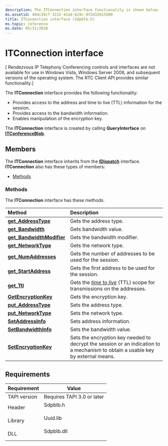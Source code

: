 ```yaml
---
description: The ITConnection interface functionality is shown below.
ms.assetid: 44dc39cf-3222-41ed-b29c-df2d32615500
title: ITConnection interface (Sdpblb.h)
ms.topic: reference
ms.date: 05/31/2018
---
```


# ITConnection interface

\[ Rendezvous IP Telephony Conferencing controls and interfaces are not available for use in Windows Vista, Windows Server 2008, and subsequent versions of the operating system. The RTC Client API provides similar functionality.\]

The **ITConnection** interface provides the following functionality:

-   Provides access to the address and time to live (TTL) information for the session.
-   Provides access to the bandwidth information.
-   Enables manipulation of the encryption key.

The **ITConnection** interface is created by calling **QueryInterface** on [**ITConferenceBlob**](itconferenceblob.md).

## Members

The **ITConnection** interface inherits from the [**IDispatch**](/windows/win32/api/oaidl/nn-oaidl-idispatch) interface. **ITConnection** also has these types of members:

-   [Methods](#methods)

### Methods

The **ITConnection** interface has these methods.



| Method                                                               | Description                                                                                                                                    |
|:---------------------------------------------------------------------|:-----------------------------------------------------------------------------------------------------------------------------------------------|
| [**get\_AddressType**](itconnection-get-addresstype.md)             | Gets the address type.<br/>                                                                                                              |
| [**get\_Bandwidth**](itconnection-get-bandwidth.md)                 | Gets bandwidth value.<br/>                                                                                                               |
| [**get\_BandwidthModifier**](itconnection-get-bandwidthmodifier.md) | Gets the bandwidth modifier.<br/>                                                                                                        |
| [**get\_NetworkType**](itconnection-get-networktype.md)             | Gets the network type.<br/>                                                                                                              |
| [**get\_NumAddresses**](itconnection-get-numaddresses.md)           | Gets the number of addresses to be used for the session.<br/>                                                                            |
| [**get\_StartAddress**](itconnection-get-startaddress.md)           | Gets the first address to be used for the session.<br/>                                                                                  |
| [**get\_Ttl**](itconnection-get-ttl.md)                             | Gets the [*time to live*](t-tapgloss.md) (TTL) scope for transmissions on the addresses.<br/> |
| [**GetEncryptionKey**](itconnection-getencryptionkey.md)            | Gets the encryption key.<br/>                                                                                                            |
| [**put\_AddressType**](itconnection-put-addresstype.md)             | Sets the address type.<br/>                                                                                                              |
| [**put\_NetworkType**](itconnection-put-networktype.md)             | Sets the network type.<br/>                                                                                                              |
| [**SetAddressInfo**](itconnection-setaddressinfo.md)                | Sets address information.<br/>                                                                                                           |
| [**SetBandwidthInfo**](itconnection-setbandwidthinfo.md)            | Sets the bandwidth value.<br/>                                                                                                           |
| [**SetEncryptionKey**](itconnection-setencryptionkey.md)            | Sets the encryption key needed to decrypt the session or an indication to a mechanism to obtain a usable key by external means.<br/>     |



 

## Requirements



| Requirement | Value |
|-------------------------|---------------------------------------------------------------------------------------|
| TAPI version<br/> | Requires TAPI 3.0 or later<br/>                                                 |
| Header<br/>       | <dl> <dt>Sdpblb.h</dt> </dl>   |
| Library<br/>      | <dl> <dt>Uuid.lib</dt> </dl>   |
| DLL<br/>          | <dl> <dt>Sdpblb.dll</dt> </dl> |



 

